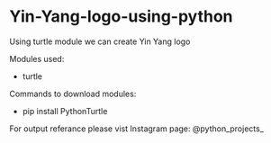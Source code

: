 # Yin-Yang-logo-using-python
Using turtle module we can create Yin Yang logo

Modules used:
  - turtle
  
Commands to download modules:
  - pip install PythonTurtle
  
For output referance please vist Instagram page: @python_projects_
